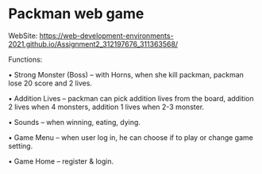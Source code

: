 # Packman web game
WebSite: 	https://web-development-environments-2021.github.io/Assignment2_312197676_311363568/


Functions:	

•	Strong Monster (Boss) – with Horns, when she kill packman, packman lose 20 score and 2 lives.

•	Addition Lives – packman can pick addition lives from the board, addition 2 lives when 4 monsters, addition 1 lives when 2-3 monster.

•	Sounds – when winning, eating, dying.

•	Game Menu – when user log in, he can choose if to play or change game setting.

•	Game Home – register & login.
